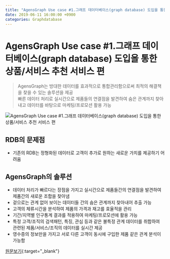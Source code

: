 ```yaml
---
title: "AgensGraph Use case #1.그래프 데이터베이스(graph database) 도입을 통한 상품/서비스 추천 서비스 편"
date: 2019-06-11 16:00:00 +0900
categories: Graphdatabase
---
```


# AgensGraph Use case #1.그래프 데이터베이스(graph database) 도입을 통한 상품/서비스 추천 서비스 편


> AgensGraph는 방대한 데이터를 효과적으로 통합관리함으로써 최적의 해결책을 찾을 수 있는 솔루션을 제공  
> 빠른 데이터 처리로 실시간으로 제품들의 연결점을 발견하여 숨은 관계까지 찾아내고 데이터를 바탕으로 마케팅/프로모션 활용 가능


 ![AgensGraph Use case #1.그래프 데이터베이스(graph database) 도입을 통한 상품/서비스 추천 서비스 편](https://blogfiles.pstatic.net/MjAxNzEyMTNfMTk2/MDAxNTEzMTUxNjM3NzU0.EjSDCrdn3_27BJbDkPbJ4zqtQGPS-6BAnR1thfrNANYg.rj_lSYEqHoEhKP29encSH3gXB-TXthXUV-I6Nh5CPFMg.JPEG.bitnine9/graphdatabase6.jpg)


## RDB의 문제점 

- 기존의 RDB는 정형화된 데이터로 고객이 추가로 원하는 새로운 가치를 제공하기 어려움


## AgensGraph의 솔루션 

- 데이터 처리가 빠르다는 장점을 가지고 실시간으로 제품들간의 연결점을 발견하여 제품간의 새로운 조합을 찾아냄
- 겉으로는 관계 없어 보이는 데이터들 간의 숨은 관계까지 찾아내어 추출 가능
- 고객의 체류시간을 분석하여 제품의 가격과 재고를 효율적을 관리
- 기간/지역별 인구통계 결과를 적용하여 마케팅/프로모션에 활용 가능
- 특정 고객/조직의 검색패턴, 특징, 관심 등과 같은 불특정 관계 데이터를 취합하여 관련된 제품/서비스/조직의 데이터를 실시간 제공
- 영수증의 정보만을 가지고 서로 다른 고객이 동시에 구입한 제품 같은 관계 분석이 가능함


[원문보기](https://blog.naver.com/bitnine9/221146834912){:target="_blank"}



